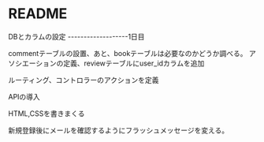 # README
DBとカラムの設定
-------------------1日目　

commentテーブルの設置、あと、bookテーブルは必要なのかどうか調べる。
アソシエーションの定義、reviewテーブルにuser_idカラムを追加

ルーティング、コントロラーのアクションを定義

APIの導入

HTML,CSSを書きまくる

新規登録後にメールを確認するようにフラッシュメッセージを変える。